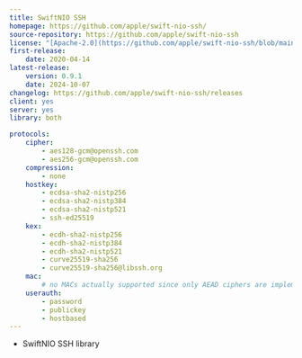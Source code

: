 ```yaml
---
title: SwiftNIO SSH
homepage: https://github.com/apple/swift-nio-ssh/
source-repository: https://github.com/apple/swift-nio-ssh
license: "[Apache-2.0](https://github.com/apple/swift-nio-ssh/blob/main/LICENSE.txt)"
first-release:
    date: 2020-04-14
latest-release:
    version: 0.9.1
    date: 2024-10-07
changelog: https://github.com/apple/swift-nio-ssh/releases
client: yes
server: yes
library: both

protocols:
    cipher:
        - aes128-gcm@openssh.com
        - aes256-gcm@openssh.com
    compression:
        - none
    hostkey:
        - ecdsa-sha2-nistp256
        - ecdsa-sha2-nistp384
        - ecdsa-sha2-nistp521
        - ssh-ed25519
    kex:
        - ecdh-sha2-nistp256
        - ecdh-sha2-nistp384
        - ecdh-sha2-nistp521
        - curve25519-sha256
        - curve25519-sha256@libssh.org
    mac:
        # no MACs actually supported since only AEAD ciphers are implemented
    userauth:
        - password
        - publickey
        - hostbased
---
```

* SwiftNIO SSH library
